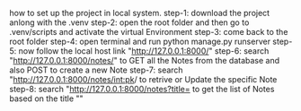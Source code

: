  how to set up the project in local system.
 step-1: download the project anlong with the .venv
 step-2: open the root folder and then go to .venv/scripts and activate the virtual Environment 
 step-3: come back to the root folder
 step-4: open terminal and run python manage.py runserver
 step-5: now follow the local host link "http://127.0.0.1:8000/"
 step-6: search "http://127.0.0.1:8000/notes/" to GET all the Notes from the database and also POST to create a new Note
 step-7: search "http://127.0.0.1:8000/notes/<int:pk>/ to retrive or Update the specific Note
 step-8: search "http://127.0.0.1:8000/notes?title=<substring> to get the list of Notes based on the title "<substring>"
